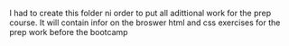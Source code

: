 I had to create this folder ni order to put all adittional work for the prep course.
It will contain infor on the broswer html and css exercises for the prep work before the bootcamp